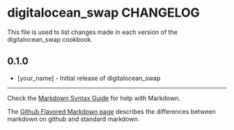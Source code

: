 digitalocean_swap CHANGELOG
===========================

This file is used to list changes made in each version of the digitalocean_swap cookbook.

0.1.0
-----
- [your_name] - Initial release of digitalocean_swap

- - -
Check the [Markdown Syntax Guide](http://daringfireball.net/projects/markdown/syntax) for help with Markdown.

The [Github Flavored Markdown page](http://github.github.com/github-flavored-markdown/) describes the differences between markdown on github and standard markdown.
